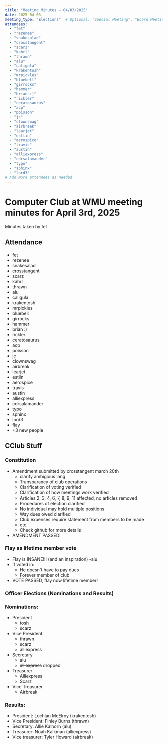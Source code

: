 ```yaml
---
title: "Meeting Minutes – 04/03/2025"
date: 2025-04-03
meeting_type: "Elections"  # Optional: "Special Meeting", "Board Meeting", etc.
attendees:
  - "fet"
  - "rezenee"
  - "snakesalad"
  - "crosstangent"
  - "scarz"
  - "kahrl"
  - "thrawn"
  - "alu"
  - "caligula"
  - "krakentosh"
  - "mrpickles"
  - "bluebell"
  - "girrocks"
  - "hammer"
  - "brian :)"
  - "rickler"
  - "ceratosaurus"
  - "acp"
  - "poisson"
  - "jc"
  - "clownswag"
  - "airbreak"
  - "learjet"
  - "estlin"
  - "aerospice"
  - "travis"
  - "austin"
  - "alliexpress"
  - "cdrsalamander"
  - "typo"
  - "sphinx"
  - "lord3"
# Add more attendees as needed
---
```


# Computer Club at WMU meeting minutes for April 3rd, 2025
Minutes taken by fet



## Attendance
* fet
* rezenee
* snakesalad
* crosstangent
* scarz
* kahrl
* thrawn
* alu
* caligula
* krakentosh
* mrpickles
* bluebell
* girrocks
* hammer
* brian :)
* rickler
* ceratosaurus
* acp
* poisson
* jc
* clownswag
* airbreak
* learjet
* estlin
* aerospice
* travis
* austin
* alliexpress
* cdrsalamander
* typo
* sphinx
* lord3
* flay
* +3 new people

## CClub Stuff

### Constitution
* Amendment submitted by crosstangent march 20th
  * clarify ambigious lang
  * Transparancy of club operations
  * Clarification of voting verified
  * Clarification of how meetings work verified
  * Articles 2, 3, 4, 6, 7, 8, 9, 11 affected, no articles removed
  * Procedures of election clarified
  * No individual may hold multiple positions
  * Way dues owed clarified
  * Club expenses require statement from members to be made
  * etc.
  * Check github for more details
* AMENDMENT PASSED!

### Flay as lifetime member vote
* Flay is INSANE!!! (and an inspiration) -alu
* If voted in:
  * He doesn't have to pay dues
  * Forever member of club
* VOTE PASSED, flay now lifetime member!


### Officer Elections (Nominations and Results)
### Nominations:
* President
  * tosh
  * scarz
* Vice President
  * thrawn
  * scarz
  * alliexpress
* Secretary
  * alu
  * <s>alliexpress</s> dropped
* Treasurer
  * Alliexpress
  * Scarz
* Vice Treasurer
  * Airbreak  


### Results:
* President: Lochlan McElroy (krakentosh)
* Vice President: Finley Burns (thrawn)
* Secretary: Allie Kalhorn (alu)
* Treasurer: Noah Kalkman (alliexpress)
* Vice treasurer: Tyler Howard (airbreak) 

